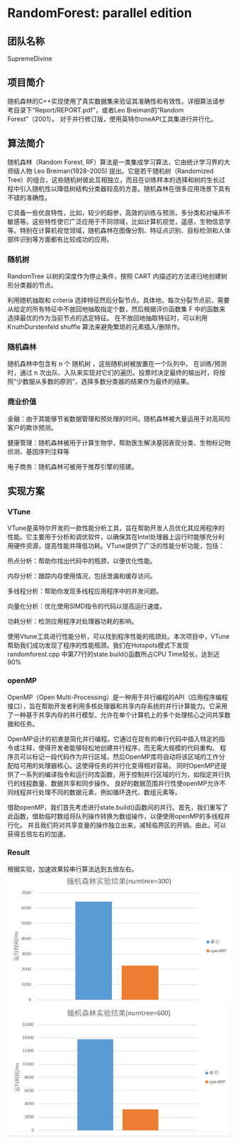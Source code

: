 # RandomForest: parallel edition
## 团队名称
SupremeDivine
## 项目简介
随机森林的C++实现使用了真实数据集来验证其准确性和有效性。详细算法请参考目录下"Report/REPORT.pdf"，或者Leo Breiman的“Random Forest”（2001）。
对于并行修订版，使用英特尔oneAPI工具集进行并行化。
## 算法简介
随机森林（Random Forest, RF）算法是一类集成学习算法，它由统计学习界的大师级人物 Leo Breiman(1928–2005) 提出。它是若干随机树（Randomized Tree）的组合，这些随机树彼此互相独立，而且在训练样本的选择和树的生长过程中引入随机性以降低树结构分类器较高的方差。随机森林在很多应用场景下具有不错的准确性。


它具备一些优良特性，比如，较少的超参，高效的训练与预测，多分类和对噪声不敏感等。这些特性使它广泛应用于不同领域，比如计算机视觉，遥感，生物信息学等。特别在计算机视觉领域，随机森林在图像分割、特征点识别、目标检测和人体部件识别等方面都有比较成功的应用。
### 随机树
RandomTree 以树的深度作为停止条件，按照 CART 内描述的方法递归地创建树形分类器的节点。


利用随机抽取和 criteria 选择特征然后分裂节点。具体地，每次分裂节点前，需要从给定的所有特征中不放回地抽取指定个数，然后根据评价函数集 F 中的函数来选择最优的作为当前节点的选定特征。
在不放回地抽取特征时，可以利用 KnuthDurstenfeld shuffle 算法来避免繁琐的元素插入/删除作。
### 随机森林
随机森林中包含有 n 个 随机树 ，这些随机树被放置在一个队列中。
在训练/预测时，通过 n 次出队、入队来实现对它们的遍历。投票时决定最终的输出时，将按照“少数服从多数的原则”，选择多数分类器的结果作为最终的结果。
### 商业价值
金融：由于其能够节省数据管理和预处理的时间，随机森林被大量运用于对高风险客户的欺诈预测。

健康管理：随机森林被用于计算生物学，帮助医生解决基因表现分类、生物标记物侦测、基因序列注释等

电子商务：随机森林可被用于推荐引擎的搭建。
## 实现方案
### VTune
VTune是英特尔开发的一款性能分析工具，旨在帮助开发人员优化其应用程序的性能。它主要用于分析和调优软件，以确保其在Intel处理器上运行时能够充分利用硬件资源，提高性能并降低功耗。VTune提供了广泛的性能分析功能，包括：


热点分析：帮助你找出代码中的瓶颈，以便优化性能。


内存分析：跟踪内存使用情况，包括泄漏和缓存访问。


多线程分析：帮助你发现多线程应用程序中的并发问题。


向量化分析：优化使用SIMD指令的代码以提高运行速度。


功耗分析：检测应用程序对处理器功耗的影响。


使用Vtune工具进行性能分析，可以找到程序性能的瓶颈处。本次项目中，VTune帮助我们成功发现了程序的性能瓶颈。我们在Hotspots模式下发现randomforest.cpp
中第77行的state.build()函数所占CPU Time较长，达到近90%
### openMP
OpenMP（Open Multi-Processing）是一种用于并行编程的API（应用程序编程接口），旨在帮助开发者利用多核处理器和共享内存系统的并行计算能力。它采用了一种基于共享内存的并行模型，允许在单个计算机上的多个处理核心之间共享数据和任务。


OpenMP设计的初衷是简化并行编程。它通过在现有的串行代码中插入特定的指令或注释，使得开发者能够轻松地创建并行程序，而无需大规模的代码重构。
程序员可以标记一段代码作为并行区域，然后OpenMP库将自动将该区域的工作分配给可用的处理器核心。这使得任务的并行化变得相对容易。
同时OpenMP还提供了一系列的编译指令和运行时库函数，用于控制并行区域的行为，如指定并行执行的线程数量、数据共享和同步操作。
良好的数据范围并行性使openMP允许不同线程并行处理不同的数据元素，例如循环迭代、数组元素等。


借助openMP，我们首先考虑进行state.build()函数间的并行。首先，我们重写了此函数，借助临时数组将队列操作转换为数组操作，以便使用openMP的多线程并行化。
并且我们将对共享变量的操作独立出来，减轻临界区的开销。由此，可以获得五倍左右的加速。

### Result
根据实验，加速效果较串行算法达到五倍左右。
![result](https://github.com/Weather-etc/RandomForest/blob/oneAPI/imgs/img1.png)
![result](https://github.com/Weather-etc/RandomForest/blob/oneAPI/imgs/img2.png)


